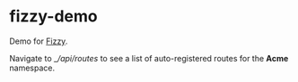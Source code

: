 # fizzy-demo
Demo for [Fizzy](https://github.com/ethanhann/fizzy).

Navigate to __/api/_routes__ to see a list of auto-registered routes for the __Acme__ namespace.
